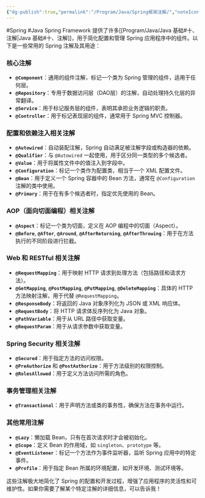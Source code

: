 ```yaml
---
{"dg-publish":true,"permalink":"/Program/Java/Spring框架注解/","noteIcon":"","created":"2024-09-02T10:55:42.448+08:00"}
---
```


#Spring #Java
Spring Framework 提供了许多[[Program/Java/Java 基础#十、注解\|Java 基础#十、注解]]，用于简化配置和管理 Spring 应用程序中的组件。以下是一些常用的 Spring 注解及其用途：

### 核心注解
- **`@Component`**：通用的组件注解，标记一个类为 Spring 管理的组件，适用于任何层。
- **`@Repository`**：专用于数据访问层（DAO层）的注解，自动处理持久化层的异常翻译。
- **`@Service`**：用于标记服务层的组件，表明其承担业务逻辑的职责。
- **`@Controller`**：用于标记表现层的组件，通常用于 Spring MVC 控制器。

### 配置和依赖注入相关注解
- **`@Autowired`**：自动装配注解，Spring 自动满足被注解字段或构造器的依赖。
- **`@Qualifier`**：与 `@Autowired` 一起使用，用于区分同一类型的多个候选者。
- **`@Value`**：用于将属性文件中的值注入到字段中。
- **`@Configuration`**：标记一个类作为配置类，相当于一个 XML 配置文件。
- **`@Bean`**：用于定义一个 Spring 容器中的 Bean 方法，通常在 `@Configuration` 注解的类中使用。
- **`@Primary`**：用于在有多个候选者时，指定优先使用的 Bean。
  
### AOP（面向切面编程）相关注解
- **`@Aspect`**：标记一个类为切面，定义在 AOP 编程中的切面（Aspect）。
- **`@Before`**, **`@After`**, **`@Around`**, **`@AfterReturning`**, **`@AfterThrowing`**：用于在方法执行的不同阶段进行拦截。
  
### Web 和 RESTful 相关注解
- **`@RequestMapping`**：用于映射 HTTP 请求到处理方法（包括路径和请求方法）。
- **`@GetMapping`**, **`@PostMapping`**, **`@PutMapping`**, **`@DeleteMapping`**：具体的 HTTP 方法映射注解，用于代替 `@RequestMapping`。
- **`@ResponseBody`**：将返回的 Java 对象序列化为 JSON 或 XML 响应体。
- **`@RequestBody`**：将 HTTP 请求体反序列化为 Java 对象。
- **`@PathVariable`**：用于从 URL 路径中获取变量。
- **`@RequestParam`**：用于从请求参数中获取变量。

### Spring Security 相关注解
- **`@Secured`**：用于指定方法的访问权限。
- **`@PreAuthorize`** 和 **`@PostAuthorize`**：用于方法级别的权限控制。
- **`@RolesAllowed`**：用于定义方法访问所需的角色。

### 事务管理相关注解
- **`@Transactional`**：用于声明方法或类的事务性，确保方法在事务中运行。

### 其他常用注解
- **`@Lazy`**：懒加载 Bean，只有在首次请求时才会被初始化。
- **`@Scope`**：定义 Bean 的作用域，如 `singleton`、`prototype` 等。
- **`@EventListener`**：标记一个方法作为事件监听器，监听 Spring 应用中的特定事件。
- **`@Profile`**：用于指定 Bean 所属的环境配置，如开发环境、测试环境等。

这些注解极大地简化了 Spring 的配置和开发过程，增强了应用程序的灵活性和可维护性。如果你需要了解某个特定注解的详细信息，可以告诉我！